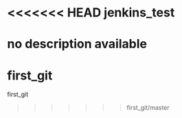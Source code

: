 <<<<<<< HEAD
jenkins_test
============

no description available
=======
first_git
=========

first_git
>>>>>>> first_git/master
